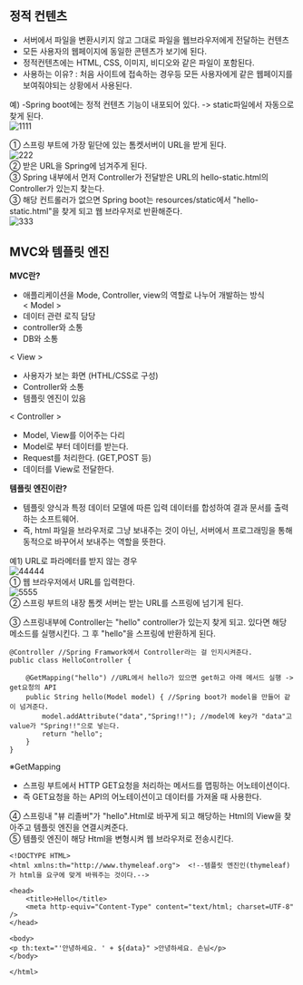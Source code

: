 __정적 컨텐츠__
------------------------
- 서버에서 파일을 변환시키지 않고 그대로 파일을 웹브라우저에게 전달하는 컨텐츠
- 모든 사용자의 웹페이지에 동일한 콘텐츠가 보기에 된다.
- 정적컨텐츠에는 HTML, CSS, 이미지, 비디오와 같은 파일이 포함된다.
- 사용하는 이유? : 처음 사이트에 접속하는 경우등 모든 사용자에게 같은 웹페이지를 보여줘야되는 상황에서 사용된다.  

예)
-Spring boot에는 정적 컨텐츠 기능이 내포되어 있다. -> static파일에서 자동으로 찾게 된다.     
![1111](https://user-images.githubusercontent.com/96917871/151364656-a5aa55a6-b250-406e-b49b-71132edda34a.PNG)      

① 스프링 부트에 가장 밑단에 있는 톰켓서버이 URL을 받게 된다.       
![222](https://user-images.githubusercontent.com/96917871/151364587-8c62d571-95f4-40f0-ae8a-08e6a1dd4b80.PNG)     
② 받은 URL을 Spring에 넘겨주게 된다.     
③ Spring 내부에서 먼저 Controller가 전달받은 URL의 hello-static.html의 Controller가 있는지 찾는다.      
③ 해당 컨트롤러가 없으면 Spring boot는 resources/static에서 "hello-static.html"을 찾게 되고 웹 브라우저로 반환해준다.      
![333](https://user-images.githubusercontent.com/96917871/151364889-ae09786f-d0bb-46a6-b6ef-19b8a544cd48.PNG)      


__MVC와 템플릿 엔진__
-------------------------
__MVC란?__
- 애플리케이션을 Mode, Controller, view의 역할로 나누어 개발하는 방식  
< Model >    
- 데이터 관련 로직 담당   
- controller와 소통   
- DB와 소통  

< View >
- 사용자가 보는 화면 (HTHL/CSS로 구성)  
- Controller와 소통    
- 템플릿 엔진이 있음   

< Controller >   
- Model, View를 이어주는 다리   
- Model로 부터 데이터를 받는다.   
- Request를 처리한다. (GET,POST 등)   
- 데이터를 View로 전달한다.   

__템플릿 엔진이란?__
- 템플릿 양식과 특정 데이터 모델에 따른 입력 데이터를 합성하여 결과 문서를 출력하는 소프트웨어.     
- 즉, html 파일을 브라우저로 그냥 보내주는 것이 아닌, 서버에서 프로그래밍을 통해 동적으로 바꾸어서 보내주는 역할을 뜻한다.     

예1) URL로 파라메터를 받지 않는 경우    
![44444](https://user-images.githubusercontent.com/96917871/151367815-ea8f09be-22ad-4d98-8654-b4bff04ee428.PNG)    
① 웹  브라우저에서 URL를 입력한다.     
![5555](https://user-images.githubusercontent.com/96917871/151368014-71385e02-4318-4c0d-8e07-572bb6c3e15a.PNG)    
② 스프링 부트의 내장 톰켓 서버는 받는 URL를 스프링에 넘기게 된다.     

③ 스프링내부에 Controller는 "hello" controller가 있는지 찾게 되고. 있다면 해당 메소드를 실행시킨다. 그 후 "hello"을 스프링에 반환하게 된다.      
```
@Controller //Spring Framwork에서 Controller라는 걸 인지시켜준다.    
public class HelloController {     

    @GetMapping("hello") //URL에서 hello가 있으면 get하고 아래 메서드 실행 -> get요청의 API    
    public String hello(Model model) { //Spring boot가 model을 만들어 같이 넘겨준다.     
        model.addAttribute("data","Spring!!"); //model에 key가 "data"고 value가 "Spring!!"으로 넣는다.   
        return "hello";    
    }   
}   
```  
※GetMapping    
- 스프링 부트에서 HTTP GET요청을 처리하는 메서드를 맵핑하는 어노테이션이다.   
- 즉 GET요청을 하는 API의 어노테이션이고 데이터를 가져올 때 사용한다.      
  
④ 스프링내 "뷰 리졸버"가 "hello".Html로 바꾸게 되고 해당하는 Html의 View을 찾아주고 템플릿 엔진을 연결시켜준다.      
⑤ 템플릿 엔진이 해당 Html을 변형시켜 웹 브라우저로 전송시킨다.   
```
<!DOCTYPE HTML>
<html xmlns:th="http://www.thymeleaf.org">  <!--템플릿 엔진인(thymeleaf)가 html을 요구에 맞게 바꿔주는 것이다.-->

<head>
    <title>Hello</title>
    <meta http-equiv="Content-Type" content="text/html; charset=UTF-8" />
</head>

<body>
<p th:text="'안녕하세요. ' + ${data}" >안녕하세요. 손님</p>
</body>

</html>
```

  




